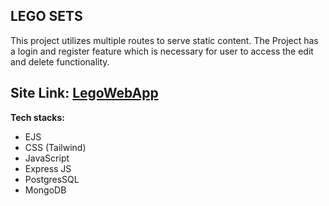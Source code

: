 ## LEGO SETS
This project utilizes multiple routes to serve static content. The Project has a login and register feature which is necessary for user to access the edit and delete functionality.

## Site Link: [LegoWebApp](https://lovely-worm-beret.cyclic.app/)

**Tech stacks:**
- EJS
- CSS (Tailwind)
- JavaScript
- Express JS
- PostgresSQL
- MongoDB
